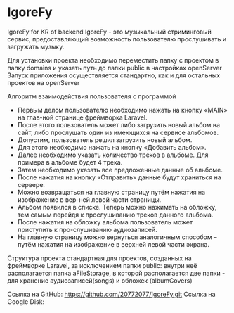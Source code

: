 # IgoreFy
IgoreFy for KR of backend
IgoreFy - это музыкальный стриминговый сервис, предоставляющий возможность
пользователю прослушивать и загружать музыку.

Для установки проекта необходимо переместить папку с проектом в папку domains и указать 
путь до папки public в настройках openServer
Запуск приложения осуществляется стандартно, как и для остальных проектов на openServer

Алгоритм взаимодействия пользователя с программой
- Первым делом пользователю необходимо нажать на кнопку «MAIN» на глав-ной странице фреймворка Laravel.
- После этого пользователь может либо загрузить новый альбом на сайт, либо прослушать один из имеющихся на сервисе альбомов. 
- Допустим, пользователь решил загрузить новый альбом.
 - Для этого необходимо нажать на кнопку «Добавить альбом».
- Далее необходимо указать количество треков в альбоме. Для примера в альбоме будет 4 трека.
- Затем необходимо указать все предложенные данные об альбоме.
- После нажатия на кнопку «Отправить» данные будут храниться на сервере. 
- Можно возвращаться на главную страницу путём нажатия на изображение в вер-ней левой части страницы.
- Альбом появился в списке. Теперь можно нажимать на обложку, тем самым перейдя к прослушиванию треков данного альбома.
- После нажатия на обложку альбома пользователь может приступить к про-слушиванию аудиозаписей.
- На главную страницу можно вернуться аналогичным способом – путём нажатия на изображение в верхней левой части экрана.

Структура проекта стандартная для проектов, созданных на фреймворке Laravel, за исключением папки public: 
внутри неё располагается папка aFileStorage, в которой располагается две папки - для хранение аудиозаписей(songs) и обложек (albumCovers)

Ссылка на GitHub: https://github.com/20772077/IgoreFy.git
Ссылка на Google Disk: 
